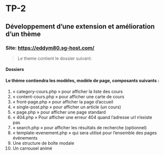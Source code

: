 # TP-2

## Développement d’une extension et amélioration d’un thème

### Site: https://eddym80.sg-host.com/

> Le theme contient le dossier suivant:

#### Dossiers

#### Le thème contiendra les modèles, modèle de page, composants suivants : 
1. « category-cours.php » pour afficher la liste des cours
2. « content-cours.php » pour afficher une carte de cours
3. « front-page.php » pour afficher la page d’accueil
4. « single-post.php » pour afficher un article (un cours)
5. « page.php » pour afficher une page standard
6. « 404.php » Pour afficher une erreur 404 quand l’adresse url n’existe pas
7. « search.php » pour afficher les résultats de recherche (optionnel)
8. « template-evenement.php » qui sera utilisé pour l’ensemble des pages événements
9. Une structure de boîte modale
10. Un carrousel animé

